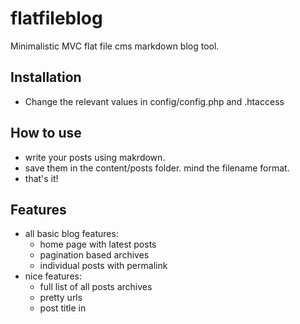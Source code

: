 flatfileblog
============

Minimalistic MVC flat file cms markdown blog tool.

## Installation

- Change the relevant values in config/config.php and .htaccess

## How to use

- write your posts using makrdown.
- save them in the content/posts folder. mind the filename format.
- that's it!

## Features

- all basic blog features:
  - home page with latest posts
  - pagination based archives
  - individual posts with permalink
- nice features:
  - full list of all posts archives
  - pretty urls
  - post title in <title>
